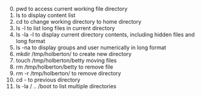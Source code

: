 0. pwd to access current working file directory
1. ls to display content list
2. cd to change working directory to home directory
3. ls -l to list long files in current directory
4. ls -la -l to display current directory contents, including hidden files and long format
5. ls -na to display groups and user numerically  in long format
6. mkdir /tmp/holberton/ to create new directory 
7. touch /tmp/holberton/betty  moving files
8. rm /tmp/holberton/betty to remove file
9. rm -r /tmp/holberton/ to remove directory
10. cd - to previous directory
11. ls -la / .. /boot to list multiple directories